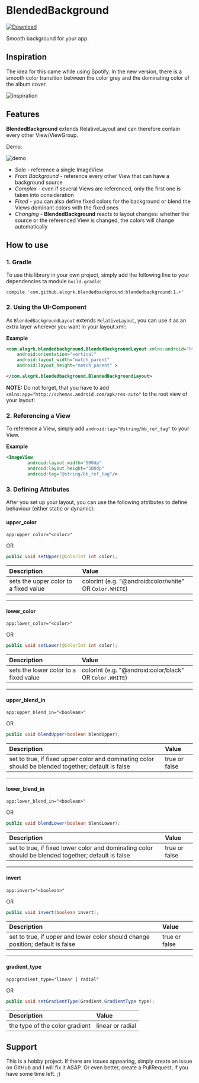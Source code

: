 # BlendedBackground

[ ![Download](https://api.bintray.com/packages/alxgrk-ag/blended-background/com.github.alxgrk.blendedbackground/images/download.svg) ](https://bintray.com/alxgrk-ag/blended-background/com.github.alxgrk.blendedbackground/_latestVersion)

Smooth background for your app.

## Inspiration

The idea for this came while using Spotify.
In the new version, there is a smooth color transition between the color grey
and the dominating color of the album cover.

![inspiration](/preview/Screenshot_Spotify.png)

## Features

**BlendedBackground** extends RelativeLayout and can therefore contain every other View/ViewGroup.

Demo:

![demo](/preview/preview.gif)

- *Solo* \- reference a single ImageView
- *From Background* \- reference every other View that can have a background source
- *Complex* \- even if several Views are referenced, only the first one is taken into consideration
- *Fixed* \- you can also define fixed colors for the background or blend the Views dominant colors with the fixed ones
- *Changing* \- **BlendedBackground** reacts to layout changes: whether the source or the referenced View is changed, the colors will change automatically

## How to use

### 1. Gradle
To use this library in your own project, simply add the following line to your dependencies ta module `build.gradle`:

```
compile 'com.github.alxgrk.blendedbackground:blendedbackground:1.+'
```

### 2. Using the UI-Component
As `BlendedBackgroundLayout` extends `RelativeLayout`, you can use it as an extra layer wherever you want in your layout.xml:

**Example**
```xml
<com.alxgrk.blendedbackground.BlendedBackgroundLayout xmlns:android="http://schemas.android.com/apk/res/android"
    android:orientation="vertical"
    android:layout_width="match_parent"
    android:layout_height="match_parent" >

</com.alxgrk.blendedbackground.BlendedBackgroundLayout>
```

**NOTE:**
Do not forget, that you have to add `xmlns:app="http://schemas.android.com/apk/res-auto"` to the root view of your layout!

### 2. Referencing a View
To reference a View, simply add `android:tag="@string/bb_ref_tag"` to your View.

**Example**
```xml
<ImageView
        android:layout_width="500dp"
        android:layout_height="500dp"
        android:tag="@string/bb_ref_tag"/>
```

### 3. Defining Attributes
After you set up your layout, you can use the following attributes to define behaviour (either static or dynamic):

#### upper_color
```
app:upper_color="<color>"
```
OR
```java
public void setUpper(@ColorInt int color);
```

Description | Value
:--- | :---
sets the upper color to a fixed value | colorInt (e.g. "@android:color/white" OR `Color.WHITE`)

---
#### lower_color
```
app:lower_color="<color>"
```
OR
```java
public void setLower(@ColorInt int color);
```

Description | Value
:--- | :---
sets the lower color to a fixed value | colorInt (e.g. "@android:color/black" OR `Color.WHITE`)

---
#### upper_blend_in
```
app:upper_blend_in="<boolean>"
```
OR
```java
public void blendUpper(boolean blendUpper);
```

Description | Value
:--- | :---
set to true, if fixed upper color and dominating color should be blended together; default is false | true or false 

---
#### lower_blend_in
```
app:lower_blend_in="<boolean>"
```
OR
```java
public void blendLower(boolean blendLower);
```

Description | Value
:--- | :---
set to true, if fixed lower color and dominating color should be blended together; default is false | true or false 

---
#### invert
```
app:invert="<boolean>"
```
OR
```java
public void invert(boolean invert);
```

Description | Value
:--- | :---
set to true, if upper and lower color should change position; default is false | true or false

---
#### gradient_type
```
app:gradient_type="linear | radial"
```
OR
```java
public void setGradientType(Gradient.GradientType type);
```

Description | Value
:--- | :---
the type of the color gradient | linear or radial

## Support

This is a hobby project. If there are issues appearing, simply create an issue on GitHub and I will fix it ASAP.
Or even better, create a PullRequest, if you have some time left. ;)